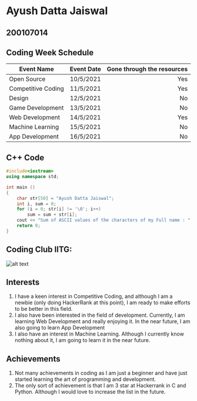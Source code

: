 # Ayush Datta Jaiswal
## 200107014

## Coding Week Schedule

| Event Name        | Event Date           | Gone through the resources  |
| ------------- |:-------------:| -----:|
| Open Source    | 10/5/2021 | Yes |
| Competitive Coding      | 11/5/2021 | Yes |
| Design      | 12/5/2021 | No |
| Game Development      | 13/5/2021 | No |
| Web Development      | 14/5/2021 | Yes |
| Machine Learning      | 15/5/2021      |   No |
| App Development | 16/5/2021      |    No |

## C++ Code
```c++
#include<iostream>
using namespace std;

int main ()
{
    char str[50] = "Ayush Datta Jaiswal";
    int i, sum = 0; 
    for (i = 0; str[i] != '\0'; i++)
        sum = sum + str[i];
    cout << "Sum of ASCII values of the characters of my Full name : " << sum;
    return 0;
}
```
## Coding Club IITG:
![alt text](https://github.com/codingiitg/open_source_submission/blob/main/coding-club%20logo.png?raw=true "Logo Title Text 1")

## Interests
1. I have a keen interest in Competitive Coding, and although I am a newbie (only doing HackerRank at this point), I am ready to make efforts to be better in this field.
2. I also have been interested in the field of development. Currently, I am learning Web Development and really enjoying it. In the near future, I am also going to learn App Development
3. I also have an interest in Machine Learning. Although I currently know nothing about it, I am going to learn it in the near future.

## Achievements
1. Not many achievements in coding as I am just a beginner and have just started learning the art of programming and development.
2. The only sort of achievement is that I am 3 star at Hackerrank in C and Python. Although I would love to increase the list in the future.